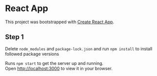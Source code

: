 # React App

This project was bootstrapped with [Create React App](https://github.com/facebook/create-react-app).

## Step 1

Delete `node_modules` and `package-lock.json` and run `npm install` to install followed package versions


Runs `npm start` to get the server up and running.\
Open [http://localhost:3000](http://localhost:3000) to view it in your browser.
